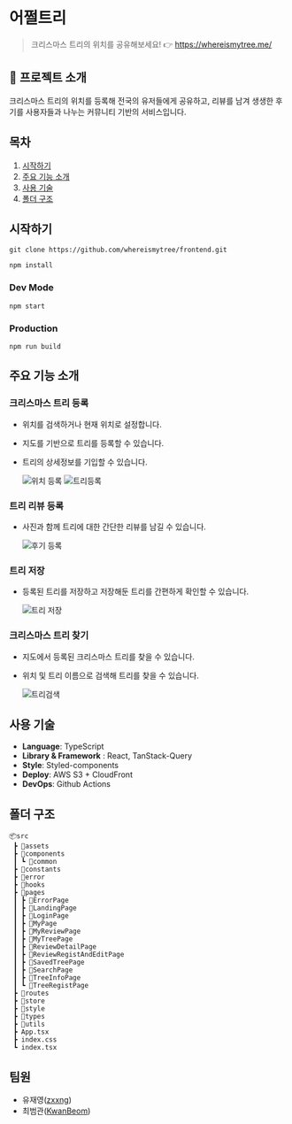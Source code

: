 # 어쩔트리

> 크리스마스 트리의 위치를 공유해보세요! 👉 https://whereismytree.me/

## 📖 프로젝트 소개
크리스마스 트리의 위치를 등록해 전국의 유저들에게 공유하고, 리뷰를 남겨 생생한 후기를 사용자들과 나누는 커뮤니티 기반의 서비스입니다. 

## 목차
1. [시작하기](#시작하기)
2. [주요 기능 소개](#주요-기능-소개)
3. [사용 기술](#사용-기술)
4. [폴더 구조](#폴더-구조)

## 시작하기
```
git clone https://github.com/whereismytree/frontend.git
```

```
npm install
```

### Dev Mode
```
npm start
```

### Production
```
npm run build
```

## 주요 기능 소개

### 크리스마스 트리 등록
- 위치를 검색하거나 현재 위치로 설정합니다.
- 지도를 기반으로 트리를 등록할 수 있습니다.
- 트리의 상세정보를 기입할 수 있습니다.

  ![위치 등록](https://github.com/user-attachments/assets/71cd6dc5-8eb3-402b-9bf0-e911ce976990)
  ![트리등록](https://github.com/user-attachments/assets/fb52b2ad-334c-43dc-99a8-f71c8b6a3f32)

### 트리 리뷰 등록
- 사진과 함께 트리에 대한 간단한 리뷰를 남길 수 있습니다.

  ![후기 등록](https://github.com/user-attachments/assets/ed53c627-5ec6-47e5-9826-f2507fe224be)

### 트리 저장
- 등록된 트리를 저장하고 저장해둔 트리를 간편하게 확인할 수 있습니다.

  ![트리 저장](https://github.com/user-attachments/assets/954715c3-b38d-4428-99c2-698a042525a6)


### 크리스마스 트리 찾기
- 지도에서 등록된 크리스마스 트리를 찾을 수 있습니다.
- 위치 및 트리 이름으로 검색해 트리를 찾을 수 있습니다.

  ![트리검색](https://github.com/user-attachments/assets/0bea4bf7-0de2-474c-a601-524f66323472)





 


## 사용 기술

-   **Language**: TypeScript
-   **Library & Framework**  : React, TanStack-Query
-  **Style**: Styled-components
-  **Deploy**: AWS S3 + CloudFront
- **DevOps**: Github Actions


## 폴더 구조

```
📦src  
 ┣ 📂assets  
 ┣ 📂components  
 ┃ ┗ 📂common  
 ┣ 📂constants  
 ┣ 📂error  
 ┣ 📂hooks  
 ┣ 📂pages  
 ┃ ┣ 📂ErrorPage  
 ┃ ┣ 📂LandingPage  
 ┃ ┣ 📂LoginPage  
 ┃ ┣ 📂MyPage  
 ┃ ┣ 📂MyReviewPage  
 ┃ ┣ 📂MyTreePage  
 ┃ ┣ 📂ReviewDetailPage  
 ┃ ┣ 📂ReviewRegistAndEditPage  
 ┃ ┣ 📂SavedTreePage  
 ┃ ┣ 📂SearchPage  
 ┃ ┣ 📂TreeInfoPage  
 ┃ ┗ 📂TreeRegistPage  
 ┣ 📂routes  
 ┣ 📂store  
 ┣ 📂style  
 ┣ 📂types  
 ┣ 📂utils  
 ┣ App.tsx  
 ┣ index.css  
 ┗ index.tsx  
 ```

## 팀원

- 유재영([zxxng](https://github.com/zxxng))
-  최범관([KwanBeom](https://github.com/KwanBeom))


